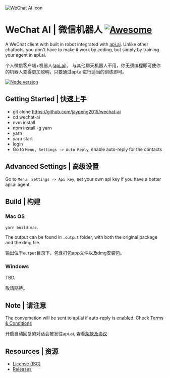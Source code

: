 ![WeChat AI Icon](https://github.com/jaypeng2015/wechat-ai/blob/master/assets/icons/png/wechat-ai.96x96.png)
# WeChat AI | 微信机器人 [![Awesome](https://cdn.rawgit.com/sindresorhus/awesome/d7305f38d29fed78fa85652e3a63e154dd8e8829/media/badge.svg)](https://github.com/sindresorhus/awesome)



A WeChat client with built in robot integrated with [api.ai](https://api.ai). 
Unlike other chatbots, you don't have to make it work by coding, but simply by training your agent in api.ai.

个人微信客户端+机器人([api.ai](https://api.ai))。
与其他聊天机器人不用，你无须编程即可使你的机器人变得更加聪明，只要通过api.ai进行适当的训练即可。

[![Node version](https://img.shields.io/badge/node-_7.6.0-green.svg?style=flat)](http://nodejs.org/download/)

## Getting Started | 快速上手

  - git clone https://github.com/jaypeng2015/wechat-ai
  - cd wechat-ai
  - nvm install
  - npm install -g yarn
  - yarn
  - yarn start
  - login
  - Go to `Menu, Settings -> Auto Reply`, enable auto-reply for the contacts

 ## Advanced Settings | 高级设置

  Go to `Menu, Settings -> Api Key`, set your own api key if you have a better api.ai agent.

 ## Build | 构建

 ### Mac OS

  `yarn build:mac`.

  The output can be found in `.output` folder, with both the original package and the dmg file.

  输出位于`output`目录下，包含打包app文件以及dmg安装包。

### Windows

  TBD.

  敬请期待。

## Note | 请注意

  The conversation will be sent to api.ai if auto-reply is enabled.
  Check [Terms & Conditions](https://api.ai/terms/)

  开启自动回复的对话会被发往api.ai, 查看[条款及协议](https://api.ai/terms/)

## Resources | 资源
  
  * [License (ISC)][license]
  * [Releases][releases]
   
[license]: ./LICENSE.md
[releases]: https://github.com/jaypeng2015/wechat-ai/releases
    
